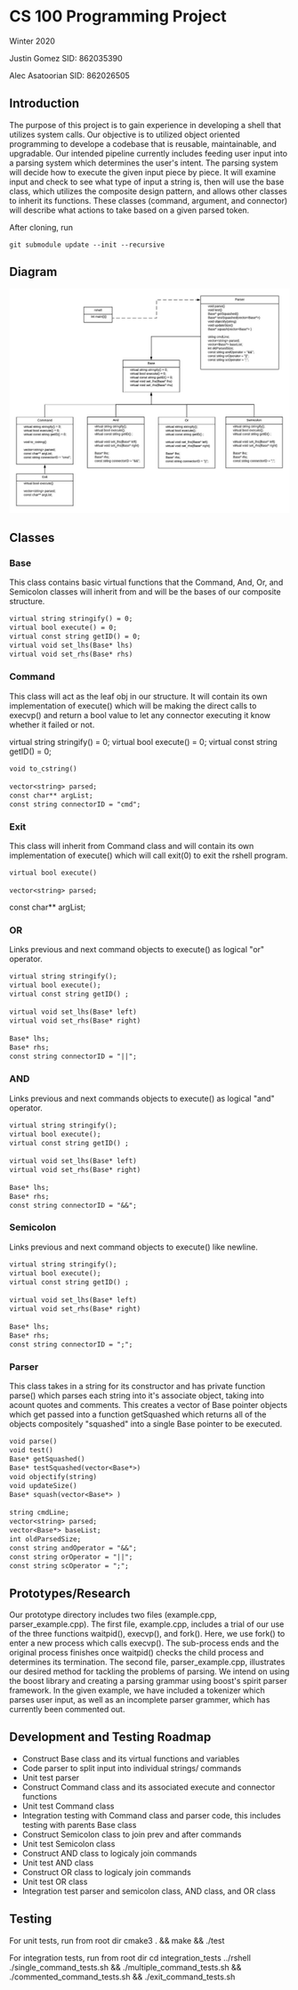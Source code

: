 # CS 100 Programming Project
Winter 2020

Justin Gomez 		SID: 862035390

Alec Asatoorian 	SID: 862026505


## Introduction
The purpose of this project is to gain experience in developing a shell that utilizes system calls. Our objective is to utilized object oriented programming to develope a codebase that is reusable, maintainable, and upgradable. Our intended pipeline currently includes feeding user input into a parsing system which determines the user's intent. The parsing system will decide how to execute the given input piece by piece. It will examine input and check to see what type of input a string is, then will use the base class, which utilizes the composite design pattern, and allows other classes to inherit its functions. These classes (command, argument, and connector) will describe what actions to take based on a given parsed token.

After cloning, run

	git submodule update --init --recursive
  
## Diagram
![Flowchart](images/CS100-Assignment2-Flowchart.jpeg)

## Classes

### Base

This class contains basic virtual functions that the Command, And, Or, and Semicolon classes will inherit from and will be the bases of our composite structure.

	virtual string stringify() = 0;
	virtual bool execute() = 0;
	virtual const string getID() = 0;
	virtual void set_lhs(Base* lhs)
	virtual void set_rhs(Base* rhs)
  

### Command

This class will act as the leaf obj in our structure. It will contain its own implementation of execute() which will be making the direct calls to execvp() and return a bool value to let any connector executing it know whether it failed or not.

  virtual string stringify() = 0;
	virtual bool execute() = 0;
	virtual const string getID() = 0;

	void to_cstring()

	vector<string> parsed;
	const char** argList;
	const string connectorID = "cmd";


### Exit

This class will inherit from Command class and will contain its own implementation of execute() which will call exit(0) to exit the rshell program.

	virtual bool execute()

	vector<string> parsed;
  const char** argList;
    

### OR

Links previous and next command objects to execute() as logical "or" operator.

	virtual string stringify();
	virtual bool execute();
	virtual const string getID() ;

	virtual void set_lhs(Base* left)
	virtual void set_rhs(Base* right)

	Base* lhs;
	Base* rhs;
	const string connectorID = "||";


### AND

Links previous and next commands objects to execute() as logical "and" operator.

	virtual string stringify();
	virtual bool execute();
	virtual const string getID() ;

	virtual void set_lhs(Base* left)
	virtual void set_rhs(Base* right)

	Base* lhs;
	Base* rhs;
	const string connectorID = "&&";


### Semicolon

Links previous and next command objects to execute() like newline.

	virtual string stringify();
	virtual bool execute();
	virtual const string getID() ;

	virtual void set_lhs(Base* left)
	virtual void set_rhs(Base* right)

	Base* lhs;
	Base* rhs;
	const string connectorID = ";";


### Parser

This class takes in a string for its constructor and has private function parse() which parses each string into it's associate object, taking into acount quotes and comments. This creates a vector of Base pointer objects which get passed into a function getSquashed which returns all of the objects compositely "squashed" into a single Base pointer to be executed.

	void parse()
	void test()
	Base* getSquashed()
	Base* testSquashed(vector<Base*>)
	void objectify(string)
	void updateSize()
	Base* squash(vector<Base*> )

	string cmdLine;
	vector<string> parsed;
	vector<Base*> baseList;
	int oldParsedSize;
	const string andOperator = "&&";
	const string orOperator = "||";
	const string scOperator = ";";
  
  
## Prototypes/Research

Our prototype directory includes two files (example.cpp, parser_example.cpp). The first file, example.cpp, includes a trial of our use of the three functions waitpid(), execvp(), and fork(). Here, we use fork() to enter a new process which calls execvp(). The sub-process ends and the original process finishes once waitpid() checks the child process and determines its termination. The second file, parser_example.cpp, illustrates our desired method for tackling the problems of parsing. We intend on using the boost library and creating a parsing grammar using boost's spirit parser framework. In the given example, we have included a tokenizer which parses user input, as well as an incomplete parser grammer, which has currently been commented out.  

## Development and Testing Roadmap
- Construct Base class and its virtual functions and variables
- Code parser to split input into individual strings/ commands
- Unit test parser
- Construct Command class and its associated execute and connector functions
- Unit test Command class
- Integration testing with Command class and parser code, this includes testing with parents Base class
- Construct Semicolon class to join prev and after commands
- Unit test Semicolon class
- Construct AND class to logicaly join commands
- Unit test AND class
- Construct OR class to logicaly join commands
- Unit test OR class
- Integration test parser and semicolon class, AND class, and OR class


## Testing

For unit tests, run from root dir
	cmake3 . && make && ./test
  
For integration tests, run from root dir
	cd integration_tests
	../rshell 
	./single_command_tests.sh && ./multiple_command_tests.sh && ./commented_command_tests.sh && ./exit_command_tests.sh

